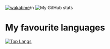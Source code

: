 [![wakatime](https://wakatime.com/badge/user/7bc425b9-713b-42ba-ab6b-21cdfebb2fe5.svg)](https://wakatime.com/@7bc425b9-713b-42ba-ab6b-21cdfebb2fe5)\n
![My GitHub stats](https://github-readme-stats.vercel.app/api?username=uicodee&show_icons=true&theme=dracula)
# My favourite languages
[![Top Langs](https://github-readme-stats.vercel.app/api/top-langs/?username=uicodee)](https://github.com/anuraghazra/github-readme-stats)
